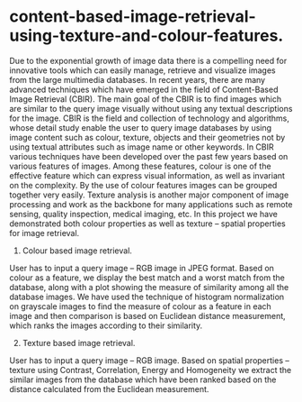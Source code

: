 # content-based-image-retrieval-using-texture-and-colour-features.
Due to the exponential growth of image data there is a compelling 
need for innovative tools which can easily manage, retrieve and
visualize images from the large multimedia databases. In recent 
years, there are many advanced techniques which have emerged in 
the field of Content-Based Image Retrieval (CBIR).
The main goal of the CBIR is to find images which are similar to 
the query image visually without using any textual descriptions 
for the image. CBIR is the field and collection of technology and 
algorithms, whose detail study enable the user to query image 
databases by using image content such as colour, texture, objects 
and their geometries not by using textual attributes such as image 
name or other keywords. In CBIR various techniques have
been developed over the past few years based on various features 
of images. Among these features, colour is one of the effective 
feature which can express visual information, as well as invariant 
on the complexity. By the use of colour features images can be 
grouped together very easily. Texture analysis is another major 
component of image processing and work as the backbone for 
many applications such as remote sensing, quality inspection, 
medical imaging, etc.
In this project we have demonstrated both colour properties as well as 
texture – spatial properties for image retrieval.


1. Colour based image retrieval.


User has to input a query image – RGB image in JPEG
format.
Based on colour as a feature, we display the best match and a worst 
match from the database, along with a plot showing the measure of 
similarity among all the database images.
We have used the technique of histogram normalization on grayscale 
images to find the measure of colour as a feature in each image and then 
comparison is based on Euclidean distance measurement, which ranks 
the images according to their similarity.


2. Texture based image retrieval.


User has to input a query image – RGB image.
Based on spatial properties – texture using Contrast, Correlation,
Energy and Homogeneity we extract the similar images from the 
database which have been ranked based on the distance calculated from 
the Euclidean measurement.
